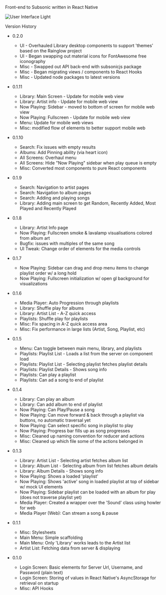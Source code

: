 Front-end to Subsonic written in React Native

![User Interface Light](https://user-images.githubusercontent.com/1766848/74463166-6a452f00-4e5f-11ea-9d1a-a7f98711ad52.png)

Version History
- 0.2.0
  - UI - Overhauled Library desktop components to support 'themes' based on the Rainglow project
  - UI - Began swapping out material icons for FontAwesome free iconography
  - Misc - Swapped out API back-end with subsonicjs package
  - Misc - Began migrating views / components to React Hooks
  - Misc - Updated node packages to latest versions
- 0.1.11
  - Library: Main Screen - Update for mobile web view
  - Library: Artist info - Update for mobile web view
  - Now Playing: Sidebar - moved to bottom of screen for mobile web view
  - Now Playing: Fullscreen - Update for mobile web view
  - Menu: Update for mobile web views
  - Misc: modified flow of elements to better support mobile web

- 0.1.10
  - Search: Fix issues with empty results
  - Albums: Add Pinning ability (via heart icon)
  - All Screens: Overhaul menu
  - All Screens: Hide "Now Playing" sidebar when play queue is empty
  - Misc: Converted most components to pure React components

- 0.1.9
  - Search: Navigation to artist pages
  - Search: Navigation to album pages
  - Search: Adding and playing songs
  - Library: Adding main screen to get Random, Recently Added, Most Played and Recently Played

- 0.1.8
  - Library: Artist Info page
  - Now Playing: Fullscreen smoke & lavalamp  visualisations colored from album art
  - Bugfix: issues with multiples of the same song
  - UI Tweak: Change order of elements for the media controls

- 0.1.7
  - Now Playing: Sidebar can drag and drop menu items to change playlist order w/ a long hold
  - Now Playing: Fullscreen initialization w/ open gl background for visualizations

- 0.1.6
  - Media Player: Auto Progression through playlists
  - Library: Shuffle play for albums
  - Library: Artist List - A-Z quick access
  - Playlists: Shuffle play for playlists
  - Misc: Fix spacing in A-Z quick access area
  - Misc: Fix performance in large lists (Artist, Song, Playlist, etc)

- 0.1.5
  - Menu: Can toggle between main menu, library, and playlists
  - Playlists: Playlist List - Loads a list from the server on component load
  - Playlists: Playlist List - Selecting playlist fetches playlist details
  - Playlists: Playlist Details - Shows song info
  - Playlists: Can play a playlist
  - Playlists: Can ad a song to end of playlist

- 0.1.4
  - Library: Can play an album
  - Library: Can add album to end of playlist
  - Now Playing: Can Play/Pause a song
  - Now Playing: Can move forward & back through a playlist via buttons, no automatic traversal yet
  - Now Playing: Can select specific song in playlist to play
  - Now Playing: Progress bar fills up as song progresses
  - Misc: Cleaned up naming convention for reducer and actions
  - Misc: Cleaned up which file some of the actions belonged in

- 0.1.3
  - Library: Artist List - Selecting artist fetches album list
  - Library: Album List - Selecting album from list fetches album details
  - Library: Album Details - Shows song info
  - Now Playing: Shows a loaded 'playlist'
  - Now Playing: Shows 'active' song in loaded playlist at top of sidebar w/ mock UI elements
  - Now Playing: Sidebar playlist can be loaded with an album for play (does not traverse playlist yet)
  - Media Player: Created a wrapper over the 'Sound' class using howler for web
  - Media Player (Web): Can stream a song & pause

- 0.1.1
  - Misc: Stylesheets
  - Main Menu: Simple scaffolding
  - Main Menu: Only 'Library' works leads to the Artist list  
  - Artist List: Fetching data from server & displaying

- 0.1.0
  - Login Screen: Basic elements for Server Url, Username, and Password (plain text)
  - Login Screen: Storing of values in React Native's AsyncStorage for retrieval on startup
  - Misc: API Hooks
